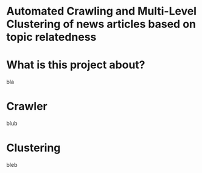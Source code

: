 # Automated Crawling and Multi-Level Clustering of news articles based on topic relatedness

# What is this project about?
bla

# Crawler
blub

# Clustering
bleb
